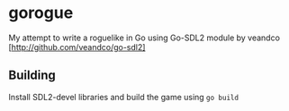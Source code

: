 gorogue
=======

My attempt to write a roguelike in Go using Go-SDL2 module by veandco [http://github.com/veandco/go-sdl2]

## Building

Install SDL2-devel libraries and build the game using `go build`
